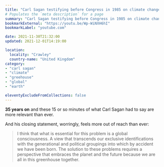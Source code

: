 ```yaml
---
title: "Carl Sagan testifying before Congress in 1985 on climate change"
# Populates the `meta description` for a page
summary: "Carl Sagan testifying before Congress in 1985 on climate change."
bookmarkExternal: "https://youtu.be/Wp-WiNXH6hI"
bookmarkLabel: "youtube.com"

date: 2021-11-30T21:32:00
updated: 2021-12-01T14:19:00

location:
  locality: "Crawley"
  country-name: "United Kingdom"
category:
- "carl sagan"
- "climate"
- "greehouse"
- "global"
- "earth"

eleventyExcludeFromCollections: false
---
```


**35 years on** and these 15 or so minutes of what Carl Sagan had to say are more relevant than ever.

And his closing statement, worringly, feels more out of reach than ever:

> I think that what is essential for this problem is a global consciousness. A view that transcends our exclusive identifications with the generational and political groupings into which by accident we have been born. The solution to these problems requires a perspective that embraces the planet and the future because we are all in this greenhouse together.
